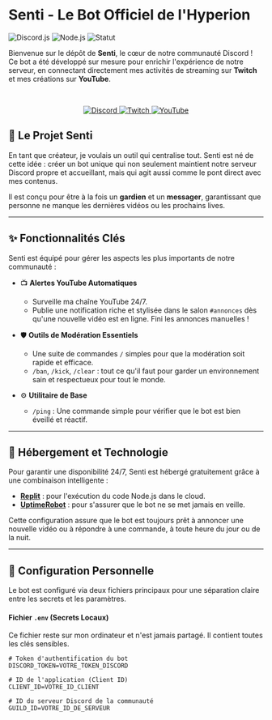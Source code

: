 # Senti - Le Bot Officiel de l'Hyperion

![Discord.js](https://img.shields.io/badge/discord.js-v14-7289DA?style=for-the-badge&logo=discord&logoColor=white)
![Node.js](https://img.shields.io/badge/Node.js-20.x-339933?style=for-the-badge&logo=nodedotjs&logoColor=white)
![Statut](https://img.shields.io/badge/statut-en%20ligne-green?style=for-the-badge)

Bienvenue sur le dépôt de **Senti**, le cœur de notre communauté Discord ! Ce bot a été développé sur mesure pour enrichir l'expérience de notre serveur, en connectant directement mes activités de streaming sur **Twitch** et mes créations sur **YouTube**.

<br>

<p align="center">
  <a href="https://discord.gg/nqjWGtekKx" target="_blank">
    <img src="https://img.shields.io/badge/Rejoindre_le_Discord-7289DA?style=for-the-badge&logo=discord&logoColor=white" alt="Discord"/>
  </a>
  <a href="https://www.twitch.tv/ichinose102" target="_blank">
    <img src="https://img.shields.io/badge/Suivre_sur_Twitch-9146FF?style=for-the-badge&logo=twitch&logoColor=white" alt="Twitch"/>
  </a>
  <a href="https://www.youtube.com/@Ichinose102" target="_blank">
    <img src="https://img.shields.io/badge/S'abonner_sur_YouTube-FF0000?style=for-the-badge&logo=youtube&logoColor=white" alt="YouTube"/>
  </a>
</p>

## 📖 Le Projet Senti

En tant que créateur, je voulais un outil qui centralise tout. Senti est né de cette idée : créer un bot unique qui non seulement maintient notre serveur Discord propre et accueillant, mais qui agit aussi comme le pont direct avec mes contenus.

Il est conçu pour être à la fois un **gardien** et un **messager**, garantissant que personne ne manque les dernières vidéos ou les prochains lives.

---

## ✨ Fonctionnalités Clés

Senti est équipé pour gérer les aspects les plus importants de notre communauté :

* 📺 **Alertes YouTube Automatiques**
    * Surveille ma chaîne YouTube 24/7.
    * Publie une notification riche et stylisée dans le salon `#annonces` dès qu'une nouvelle vidéo est en ligne. Fini les annonces manuelles !

* 🛡️ **Outils de Modération Essentiels**
    * Une suite de commandes `/` simples pour que la modération soit rapide et efficace.
    * `/ban`, `/kick`, `/clear` : tout ce qu'il faut pour garder un environnement sain et respectueux pour tout le monde.

* ⚙️ **Utilitaire de Base**
    * `/ping` : Une commande simple pour vérifier que le bot est bien éveillé et réactif.

---

## 🚀 Hébergement et Technologie

Pour garantir une disponibilité 24/7, Senti est hébergé gratuitement grâce à une combinaison intelligente :

* **[Replit](https://replit.com/)** : pour l'exécution du code Node.js dans le cloud.
* **[UptimeRobot](https://uptimerobot.com/)** : pour s'assurer que le bot ne se met jamais en veille.

Cette configuration assure que le bot est toujours prêt à annoncer une nouvelle vidéo ou à répondre à une commande, à toute heure du jour ou de la nuit.

---

## 🔧 Configuration Personnelle

Le bot est configuré via deux fichiers principaux pour une séparation claire entre les secrets et les paramètres.

#### Fichier `.env` (Secrets Locaux)
Ce fichier reste sur mon ordinateur et n'est jamais partagé. Il contient toutes les clés sensibles.

```env
# Token d'authentification du bot
DISCORD_TOKEN=VOTRE_TOKEN_DISCORD

# ID de l'application (Client ID)
CLIENT_ID=VOTRE_ID_CLIENT

# ID du serveur Discord de la communauté
GUILD_ID=VOTRE_ID_DE_SERVEUR